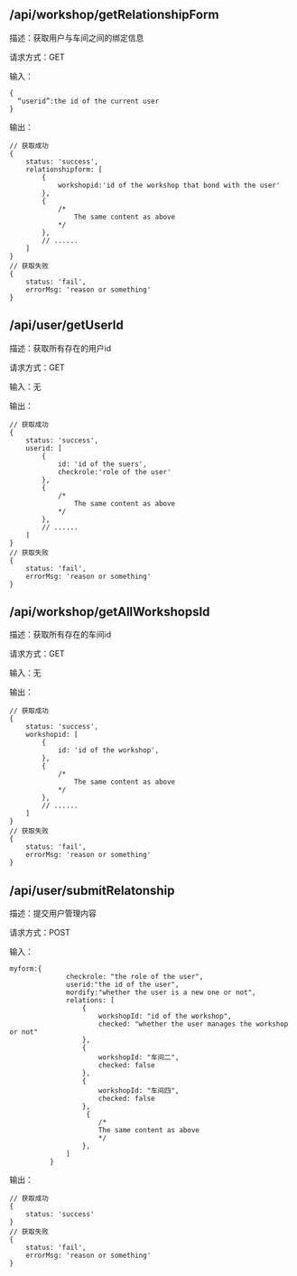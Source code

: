 ## /api/workshop/getRelationshipForm

描述：获取用户与车间之间的绑定信息

请求方式：GET

输入：

```
{
  “userid”:the id of the current user
}
```

输出：

```
// 获取成功
{
    status: 'success',
    relationshipform: [
        {
            workshopid:'id of the workshop that bond with the user'
        },
        {
            /*
            	The same content as above
            */
        },
        // ......
    ]
}
// 获取失败
{
    status: 'fail',
    errorMsg: 'reason or something'
}
```



## /api/user/getUserId

描述：获取所有存在的用户id

请求方式：GET

输入：无

输出：

```
// 获取成功
{
    status: 'success',
    userid: [
        {
            id: 'id of the suers',
            checkrole:'role of the user'
        },
        {
            /*
            	The same content as above
            */
        },
        // ......
    ]
}
// 获取失败
{
    status: 'fail',
    errorMsg: 'reason or something'
}
```

## /api/workshop/getAllWorkshopsId

描述：获取所有存在的车间id

请求方式：GET

输入：无

输出：

```
// 获取成功
{
    status: 'success',
    workshopid: [
        {
            id: 'id of the workshop',
        },
        {
            /*
            	The same content as above
            */
        },
        // ......
    ]
}
// 获取失败
{
    status: 'fail',
    errorMsg: 'reason or something'
}
```

## /api/user/submitRelatonship

描述：提交用户管理内容

请求方式：POST

输入：

```
myform:{
              checkrole: "the role of the user",
              userid:"the id of the user",
              mordify:"whether the user is a new one or not",
              relations: [
                  {
                      workshopId: "id of the workshop",
                      checked: "whether the user manages the workshop or not"
                  },
                  {
                      workshopId: "车间二",
                      checked: false
                  },
                  {
                      workshopId: "车间四",
                      checked: false
                  },
                   {
                      /*
            	      The same content as above
                      */
                  },
              ]
          }
```

输出：

```
// 获取成功
{
    status: 'success'
}
// 获取失败
{
    status: 'fail',
    errorMsg: 'reason or something'
}
```

